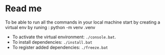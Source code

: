 # Read me

To be able to run all the commands in your local machine start by creating a virtual env by runing : python -m venv .venv

- To activate the virtual environment: `./console.bat`.
- To install dependencies: `./install.bat`
- To register added dependencies: `./freeze.bat`


